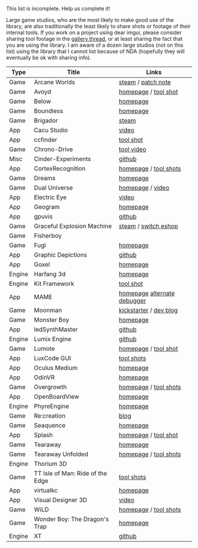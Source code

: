 This list is incomplete. Help us complete it!

Large game studios, who are the most likely to make good use of the library, are also traditionally the least likely to share shots or footage of their internal tools. If you work on a project using dear imgui, please consider sharing tool footage in the [gallery thread](https://github.com/ocornut/imgui/issues/1269), or at least sharing the fact that you are using the library. I am aware of a dozen large studios (not on this list) using the library that I cannot list because of NDA (hopefully they will eventually be ok with sharing info).

| Type | Title | Links |
| ---- | ----- | ----- |
| Game | Arcane Worlds | [steam](http://steamcommunity.com/app/269610) / [patch note](http://steamcommunity.com/app/269610/discussions/0/357288572127498771) |
| Game | Avoyd | [homepage](https://www.enkisoftware.com) / [tool shot](https://github.com/ocornut/imgui/issues/707#issuecomment-226993714) |
| Game | Below | [homepage](http://www.whatliesbelow.com) |
| Game | Boundless | [homepage](http://playboundless.com) |
| Game | Brigador | [steam](http://store.steampowered.com/app/274500/Brigador_UpArmored_Edition) |
| App | Cacu Studio | [video](https://v.qq.com/x/page/i0181kqlx02.html) |
| App | ccfinder | [tool shot](https://github.com/ocornut/imgui/issues/539#issuecomment-211326923)
| Game | Chrono-Drive | [tool video](https://www.youtube.com/watch?v=gFbh4wxZ6DE&feature=youtu.be&t=2m3s) |
| Misc | Cinder-Experiments | [github](https://github.com/simongeilfus/Cinder-Experiments)
| App | CortexRecognition | [homepage](http://www.recognitionrobotics.com) / [tool shots](https://github.com/ocornut/imgui/issues/123#issuecomment-114941904)
| Game | Dreams | [homepage](http://dreams.mediamolecule.com) |
| Game | Dual Universe | [homepage](https://www.dualthegame.com) / [video](https://www.youtube.com/watch?v=WTvT4BAg7RI) |
| App | Electric Eye | [video](https://www.youtube.com/watch?v=uEQ3be0ss2A)
| App | Geogram | [homepage](http://homepages.loria.fr/BLevy/GEOGRAM) |
| App | gpuvis | [github](https://github.com/mikesart/gpuvis) |
| Game | Graceful Explosion Machine | [steam](http://store.steampowered.com/app/575450/Graceful_Explosion_Machine) / [switch eshop](http://www.nintendo.com/games/detail/graceful-explosion-machine-switch) |
| Game | Fisherboy | |
| Game | Fugl | [homepage](http://fuglgame.com) |
| App | Graphic Depictions | [github](https://github.com/blackhole89/graphicdepictions) | 
| App | Goxel | [homepage](https://guillaumechereau.github.io/goxel) | 
| Engine | Harfang 3d | [homepage](https://www.harfang3d.com) |
| Engine | Kit Framework | [tool shot](https://github.com/ocornut/imgui/issues/539#issuecomment-226131049)
| App | MAME | [homepage](http://mamedev.org/) [alternate debugger](https://github.com/ocornut/imgui/issues/539#issuecomment-211326923)
| Game | Moonman | [kickstarter](https://www.kickstarter.com/projects/eigenbom/moonman) / [dev blog](http://discuss.moonman.io/t/june-12-2016/1478) |
| Game | Monster Boy | [homepage](http://www.monsterboy.com) |
| App | ledSynthMaster | [github](https://github.com/olekristensen/ledSynthMaster)
| Engine | Lumix Engine | [github](https://github.com/nem0/LumixEngine) |
| Game | Lumote | [homepage](http://www.luminawesome.com) / [tool shot](https://github.com/ocornut/imgui/issues/539#issuecomment-199952613) |
| App | LuxCode GUI | [tool shots](https://github.com/ocornut/imgui/issues/123#issuecomment-163197372)
| App | Oculus Medium | [homepage](https://www.oculus.com/medium/) |
| App | OdinVR | [homepage](http://odenvr.com) | 
| Game | Overgrowth | [homepage](http://www.wolfire.com/overgrowth) / [tool shots](https://github.com/ocornut/imgui/issues/973#issuecomment-277081512) |
| App | OpenBoardView | [homepage](http://openboardview.org) |
| Engine | PhyreEngine | [homepage](http://rdwest.playstation.com/research-technology/phyreengine) |
| Game | Re:creation | [blog](https://eliasdaler.github.io/) |
| Game | Seaquence | [homepage](http://okaynokay.xyz/seaquence) |
| App | Splash | [homepage](https://github.com/paperManu/splash/wiki) / [tool shot](https://github.com/ocornut/imgui/issues/539#issuecomment-192671061)
| Game | Tearaway | [homepage](http://tearaway.mediamolecule.com/) |
| Game | Tearaway Unfolded | [homepage](http://tearaway.mediamolecule.com/) / [tool shots](https://github.com/ocornut/imgui/issues/539#issuecomment-193710713) |
| Engine | Thorium 3D | |
| Game | TT Isle of Man: Ride of the Edge | [tool shots](https://github.com/ocornut/imgui/issues/1269#issuecomment-322049726) |
| App | virtualkc | [homepage](http://floooh.github.io/virtualkc) |
| App | Visual Designer 3D | [video](https://www.youtube.com/watch?v=211NzYhNSFQ)
| Game | WiLD | [homepage](http://www.wildsheepstudio.com) / [tool shots](https://github.com/ocornut/imgui/issues/539#issuecomment-193720307) |
| Game | Wonder Boy: The Dragon's Trap | [homepage](http://www.TheDragonsTrap.com) |
| Engine | XT | [github](https://github.com/invghost/XT) |
